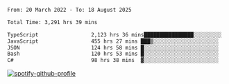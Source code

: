 <!--START_SECTION:waka-->

```txt
From: 20 March 2022 - To: 18 August 2025

Total Time: 3,291 hrs 39 mins

TypeScript                 2,123 hrs 36 mins████████████████░░░░░░░░░   64.52 %
JavaScript                 455 hrs 27 mins ███▒░░░░░░░░░░░░░░░░░░░░░   13.84 %
JSON                       124 hrs 58 mins █░░░░░░░░░░░░░░░░░░░░░░░░   03.80 %
Bash                       120 hrs 53 mins █░░░░░░░░░░░░░░░░░░░░░░░░   03.67 %
C#                         98 hrs 38 mins  ▓░░░░░░░░░░░░░░░░░░░░░░░░   03.00 %
```

<!--END_SECTION:waka-->
[![spotify-github-profile](https://spotify-github-profile.vercel.app/api/view?uid=c00zprrvy9xiloa9qnco3hmng&cover_image=true&theme=novatorem&show_offline=false&background_color=121212&bar_color=53b14f&bar_color_cover=false)](https://spotify-github-profile.vercel.app/api/view?uid=c00zprrvy9xiloa9qnco3hmng&redirect=true)



